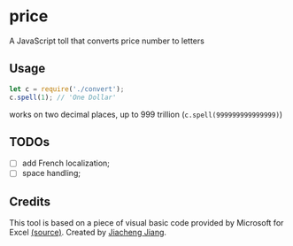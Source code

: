 # price
A JavaScript toll that converts price number to letters

## Usage
```javascript
let c = require('./convert');
c.spell(1); // 'One Dollar'
```

works on two decimal places, up to 999 trillion (`c.spell(999999999999999)`)

## TODOs
- [ ] add French localization;
- [ ] space handling;

## Credits
This tool is based on a piece of visual basic code provided by Microsoft for Excel [(source)](https://support.microsoft.com/en-in/help/213360/how-to-convert-a-numeric-value-into-english-words-in-excel). Created by [Jiacheng Jiang](http://ajaxjiang96.com).
